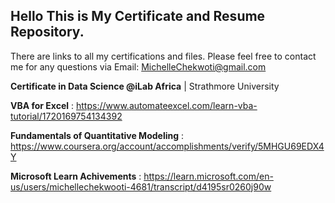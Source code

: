 ## Hello This is My Certificate and Resume Repository.
There are links to all my certifications and files. Please feel free to contact me for any questions via Email: MichelleChekwoti@gmail.com

**Certificate in Data Science @iLab Africa** | Strathmore University

**VBA for Excel** : https://www.automateexcel.com/learn-vba-tutorial/1720169754134392

**Fundamentals of Quantitative Modeling** : https://www.coursera.org/account/accomplishments/verify/5MHGU69EDX4Y

**Microsoft Learn Achivements** : https://learn.microsoft.com/en-us/users/michellechekwooti-4681/transcript/d4195sr0260j90w


